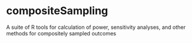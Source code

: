 compositeSampling
=================

A suite of R tools for calculation of power, sensitivity analyses, and other methods for compositely sampled outcomes
